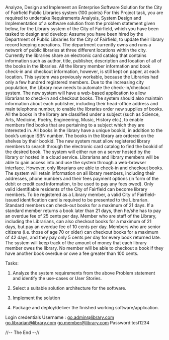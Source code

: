 Analyze, Design and Implement an Enterprise Software Solution for the City of Fairfield Public Libraries system
(100 points) For this Project task, you are required to undertake Requirements Analysis, System Design and Implementation of a software solution from the problem statement given below, for the Library system of the City of Fairfield, which you have been tasked to design and develop:
Assume you have been hired by the Department of Public Libraries for the City of Fairfield, to update their library record keeping operations. The department currently owns and runs a network of public libraries at three different locations within the city. Currently the libraries share an electronic card catalog that contains information such as author, title, publisher, description and location of all of the books in the libraries. All the library member information and book check-in and checkout information, however, is still kept on paper, at each location. This system was previously workable, because the Libraries had only a few hundred registered members. Due to the increasing city population, the Library now needs to automate the check-in/checkout system.
The new system will have a web-based application to allow librarians to check-in and checkout books. The system should also maintain information about each publisher, including their head-office address and main telephone number, to enable the libraries order new supplies of books. All the books in the library are classified under a subject (such as Science, Arts, Medicine, Poetry, Engineering, Music, History etc.), to enable members find books that are pertaining to a subject which they are interested in. 
All books in the library have a unique bookid, in addition to the book’s unique ISBN number. The books in the library are ordered on the shelves by their bookid. The new system must allow registered library members to search through the electronic card catalog to find the bookid of the desired book.
The system will either run on a server hosted by the library or hosted in a cloud service. Librarians and library members will be able to gain access into and use the system through a web-browser interface. However, only librarians are able to check-in and checkout books.
The system will retain information on all library members, including their addresses, phone numbers and their fees payment options (in form of the debit or credit card information, to be used to pay any fees owed). Only valid identifiable residents of the City of Fairfield can become library members. To be registered as a Library member, a valid City of Fairfield-issued identification card is required to be presented to the Librarian. Standard members can check-out books for a maximum of 21 days. If a standard member returns a book later than 21 days, then he/she has to pay an overdue fee of 25 cents per day. Member who are staff of the Library, including the Librarians, can also checkout books for a maximum of 21 days, but pay an overdue fee of 10 cents per day. Members who are senior citizens (i.e. those of age 70 or older) can checkout books for a maximum of 42 days, and they pay only 5 cents per day for every book returned late. The system will keep track of the amount of money that each library member owes the library. No member will be able to checkout a book if they have another book overdue or owe a fee greater than 100 cents.

Tasks:
1.	Analyze the system requirements from the above Problem statement and identify the use-cases or User Stories.

2.	Select a suitable solution architecture for the software.

3.	Implement the solution

4.	Package and deploy/deliver the finished working software/application.

Login credentials
Username : go.admin@library.com
go.librarian@library.com
go.member@library.com
Password:test1234

//-- The End --//
